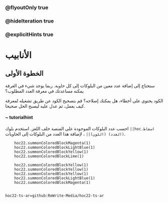 ### @flyoutOnly true
### @hideIteration true
### @explicitHints true


# الأنابيب

## الخطوة الأولى
ستحتاج إلى إضافة عدد معين من البلوكات إلى كل حاوية. ربما يوجد شيء في الغرفة يمكنه مساعدتك في معرفة العدد المطلوب؟

الكود يحتوي على أخطاء، هل يمكنك إصلاحه؟ قم بتصحيح الكود عن طريق تشغيله لمعرفة كيف يعمل، ثم عدل عليه ليصبح الحل صحيحا.

#### ~ tutorialhint  
احسب عدد البلوكات الموجودة على المنصة خلف اللغز. استخدم بلوك ``||hoc.اسقاط (العدد) (اللون)||`` ، لإضافة هذا العدد من البلوكات إلى الحاويات.


```ghost
    hoc22.summonColoredBlockMagenta(1)
    hoc22.summonColoredBlockLightBlue(1)
    hoc22.summonColoredBlockYellow(1)
    hoc22.summonColoredBlockLime(1)
```
```template
    hoc22.summonColoredBlockYellow(1)
    hoc22.summonColoredBlockYellow(1)
    hoc22.summonColoredBlockYellow(1)
    hoc22.summonColoredBlockLightBlue(1) 
    hoc22.summonColoredBlockMagenta(1)
      
```
```package
hoc22-ts-ar=github:ReWrite-Media/hoc22-ts-ar
```